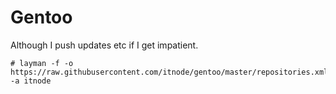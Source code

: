 Gentoo
======


Although I push updates etc if I get impatient.

    # layman -f -o https://raw.githubusercontent.com/itnode/gentoo/master/repositories.xml -a itnode
